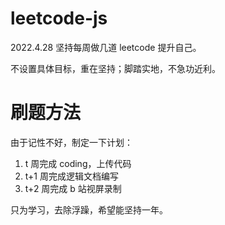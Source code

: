 # leetcode-js

2022.4.28 坚持每周做几道 leetcode 提升自己。

不设置具体目标，重在坚持；脚踏实地，不急功近利。

# 刷题方法

由于记性不好，制定一下计划：

1. t 周完成 coding，上传代码
2. t+1 周完成逻辑文档编写
3. t+2 周完成 b 站视屏录制

只为学习，去除浮躁，希望能坚持一年。
